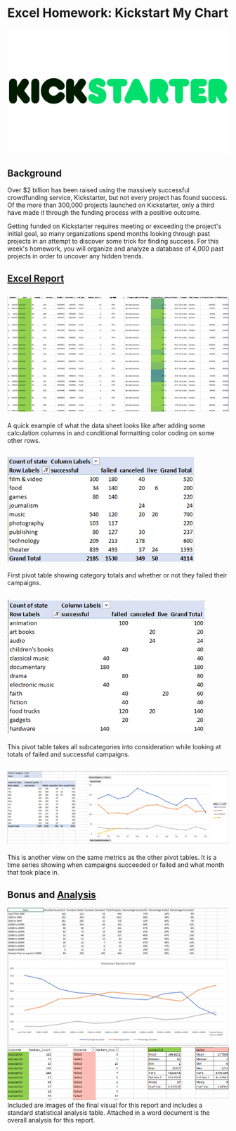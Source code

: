 # Excel Homework: Kickstart My Chart

<p align="center">
  <img src="images/kickstarter.PNG" />
</p>

## Background

Over $2 billion has been raised using the massively successful crowdfunding service, Kickstarter, but not every project has found success. Of the more than 300,000 projects launched on Kickstarter, only a third have made it through the funding process with a positive outcome.

Getting funded on Kickstarter requires meeting or exceeding the project's initial goal, so many organizations spend months looking through past projects in an attempt to discover some trick for finding success. For this week's homework, you will organize and analyze a database of 4,000 past projects in order to uncover any hidden trends.

## [Excel Report](StarterBookHW.xlsx)

![datasheet](images/sheet_1.PNG)
---
A quick example of what the data sheet looks like after adding some calculation columns in and conditional formatting color coding on some other rows.

![pivot1](images/sheet_2.PNG)
---
First pivot table showing category totals and whether or not they failed their campaigns. 

![pivot2](images/sheet_3.PNG)
---
This pivot table takes all subcategories into consideration while looking at totals of failed and successful campaigns.

![graph1](images/sheet_4.PNG)
---
This is another view on the same metrics as the other pivot tables. It is a time series showing when campaigns succeeded or failed and what month that took place in.

## Bonus and [Analysis](StarterBookHW.docx)
![pivot3](images/sheet_5.PNG)
![stat_analysis](images/sheet_6.PNG)
Included are images of the final visual for this report and includes a standard statistical analysis table. Attached in a word document is the overall analysis for this report.
